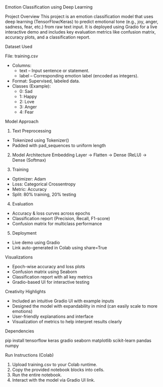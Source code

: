 Emotion Classification using Deep Learning

Project Overview
This project is an emotion classification model that uses deep learning (TensorFlow/Keras) to predict emotional tone (e.g., joy, anger, sadness, fear, etc.) from raw text input. It is deployed using Gradio for a live interactive demo and includes key evaluation metrics like confusion matrix, accuracy plots, and a classification report.

Dataset Used

File: training.csv

- Columns:
  - text – Input sentence or statement.
  - label – Corresponding emotion label (encoded as integers).
- Format: Supervised, labeled data.
- Classes (Example): 
  - 0: Sad
  - 1: Happy
  - 2: Love  
  - 3: Anger  
  - 4: Fear  

Model Approach

1. Text Preprocessing
- Tokenized using Tokenizer()
- Padded with pad_sequences to uniform length

2. Model Architecture
Embedding Layer → Flatten → Dense (ReLU) → Dense (Softmax)

3. Training
- Optimizer: Adam
- Loss: Categorical Crossentropy
- Metric: Accuracy
- Split: 80% training, 20% testing

4. Evaluation
- Accuracy & loss curves across epochs
- Classification report (Precision, Recall, F1-score)
- Confusion matrix for multiclass performance

5. Deployment
- Live demo using Gradio
- Link auto-generated in Colab using share=True

Visualizations

- Epoch-wise accuracy and loss plots  
- Confusion matrix using Seaborn  
- Classification report with all key metrics  
- Gradio-based UI for interactive testing

Creativity Highlights

- Included an intuitive Gradio UI with example inputs
- Designed the model with expandability in mind (can easily scale to more emotions)
- User-friendly explanations and interface
- Visualization of metrics to help interpret results clearly

Dependencies

pip install tensorflow keras gradio seaborn matplotlib scikit-learn pandas numpy

Run Instructions (Colab)

1. Upload training.csv to your Colab runtime.
2. Copy the provided notebook blocks into cells.
3. Run the entire notebook.
4. Interact with the model via Gradio UI link.
